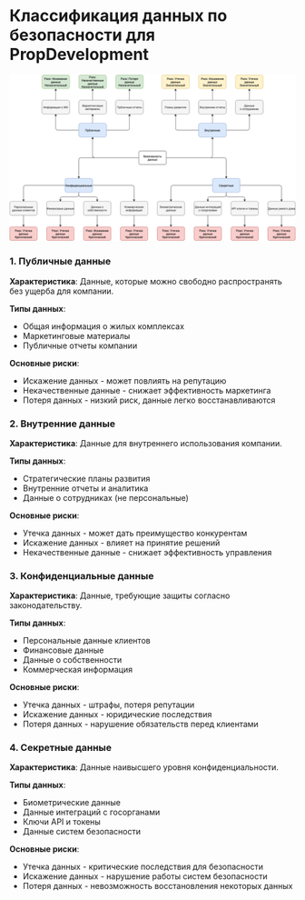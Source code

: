 # Классификация данных по безопасности для PropDevelopment

![Карта классификации данных](./security_data_mindmap.png)

### 1. Публичные данные
**Характеристика**: Данные, которые можно свободно распространять без ущерба для компании.

**Типы данных**:
- Общая информация о жилых комплексах
- Маркетинговые материалы
- Публичные отчеты компании

**Основные риски**:
- Искажение данных - может повлиять на репутацию
- Некачественные данные - снижает эффективность маркетинга
- Потеря данных - низкий риск, данные легко восстанавливаются

### 2. Внутренние данные
**Характеристика**: Данные для внутреннего использования компании.

**Типы данных**:
- Стратегические планы развития
- Внутренние отчеты и аналитика
- Данные о сотрудниках (не персональные)

**Основные риски**:
- Утечка данных - может дать преимущество конкурентам
- Искажение данных - влияет на принятие решений
- Некачественные данные - снижает эффективность управления

### 3. Конфиденциальные данные
**Характеристика**: Данные, требующие защиты согласно законодательству.

**Типы данных**:
- Персональные данные клиентов
- Финансовые данные
- Данные о собственности
- Коммерческая информация

**Основные риски**:
- Утечка данных - штрафы, потеря репутации
- Искажение данных - юридические последствия
- Потеря данных - нарушение обязательств перед клиентами

### 4. Секретные данные
**Характеристика**: Данные наивысшего уровня конфиденциальности.

**Типы данных**:
- Биометрические данные
- Данные интеграций с госорганами
- Ключи API и токены
- Данные систем безопасности

**Основные риски**:
- Утечка данных - критические последствия для безопасности
- Искажение данных - нарушение работы систем безопасности
- Потеря данных - невозможность восстановления некоторых данных
